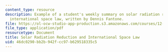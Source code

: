 ```yaml
---
content_type: resource
description: Example of a student's weekly summary on solar radiation reduction and
  international space law, written by Dennis Fantone.
file: https://ol-ocw-studio-app-production.s3.amazonaws.com/courses/12-085-seminar-in-environmental-science-spring-2008/46dc0290bb2b942fcc97b629518335c5_fontone_w8.pdf
file_type: application/pdf
resourcetype: Document
title: Solar Radiation Reduction and International Space Law
uid: 46dc0290-bb2b-942f-cc97-b629518335c5
---
```

